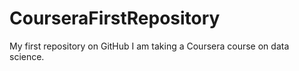 # CourseraFirstRepository
My first repository on GitHub
I am taking a Coursera course on data science.
